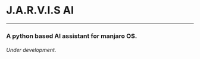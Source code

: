 # J.A.R.V.I.S           AI
-----------------------------
### A python based AI assistant for manjaro OS.
###### Under development.
